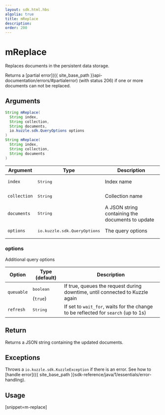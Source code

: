 ```yaml
---
layout: sdk.html.hbs
algolia: true
title: mReplace
description:
order: 200
---
```


# mReplace

Replaces documents in the persistent data storage.

Returns a [partial error]({{ site_base_path }}api-documentation/errors/#partialerror) (with status 206) if one or more documents can not be replaced.

## Arguments

```java
String mReplace(
  String index, 
  String collection, 
  String documents, 
  io.kuzzle.sdk.QueryOptions options
)
String mReplace(
  String index, 
  String collection, 
  String documents
)
```

| Argument | Type | Description |
| --- | --- | --- |
| `index` | <pre>String</pre> | Index name |
| `collection` | <pre>String</pre> | Collection name |
| `documents` | <pre>String</pre> | A JSON string containing the documents to update |
| `options` | <pre>io.kuzzle.sdk.QueryOptions</pre> | The query options |

### options

Additional query options

| Option | Type (default) | Description |
| --- | --- | --- |
| `queuable` | <pre>boolean</pre> (`true`)| If true, queues the request during downtime, until connected to Kuzzle again |
| `refresh` | <pre>String</pre> | If set to `wait_for`, waits for the change to be reflected for `search` (up to 1s) |

## Return

Returns a JSON string containing the updated documents.

## Exceptions

Throws a `io.kuzzle.sdk.KuzzleException` if there is an error. See how to [handle error]({{ site_base_path }}sdk-reference/java/1/essentials/error-handling).

## Usage

[snippet=m-replace]
